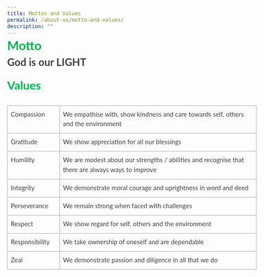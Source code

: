 ```yaml
---
title: Mottos and Values
permalink: /about-us/motto-and-values/
description: ""
---
```

<p style='margin-top:0in;margin-right:0in;margin-bottom:0in;margin-left:0in;line-height:107%;font-size:15px;font-family:"Calibri",sans-serif;'><strong><span style='font-size:29px;font-family:"Lato",sans-serif;color:#00B050;'>Motto</span></strong></p>
<p style='margin-top:0in;margin-right:0in;margin-bottom:0in;margin-left:0in;line-height:16.8pt;font-size:15px;font-family:"Calibri",sans-serif;'><strong><span style='font-family:"Lato",sans-serif;color:#404040;'>&nbsp;</span></strong></p>
<p style='margin-top:0in;margin-right:0in;margin-bottom:0in;margin-left:0in;line-height:107%;font-size:15px;font-family:"Calibri",sans-serif;'><strong><span style='font-size:24px;font-family:"Lato",sans-serif;color:#404040;'>God is our LIGHT</span></strong></p>
<p style='margin-top:0in;margin-right:0in;margin-bottom:0in;margin-left:0in;line-height:16.8pt;font-size:15px;font-family:"Calibri",sans-serif;'><strong><span style='font-family:"Lato",sans-serif;color:#404040;'>&nbsp;</span></strong></p>
<p style='margin-top:0in;margin-right:0in;margin-bottom:0in;margin-left:0in;line-height:107%;font-size:15px;font-family:"Calibri",sans-serif;'><strong><span style='font-size:27px;font-family:"Lato",sans-serif;color:#00B050;'>&nbsp;</span></strong></p>
<p style='margin-top:0in;margin-right:0in;margin-bottom:0in;margin-left:0in;line-height:107%;font-size:15px;font-family:"Calibri",sans-serif;'><strong><span style='font-size:27px;font-family:"Lato",sans-serif;color:#00B050;'>Values</span></strong></p>
<p style='margin-top:0in;margin-right:0in;margin-bottom:0in;margin-left:0in;line-height:16.8pt;font-size:15px;font-family:"Calibri",sans-serif;'><strong><span style='font-family:"Lato",sans-serif;color:#404040;'>&nbsp;</span></strong></p>
<table style="width:436.35pt;border-collapse:collapse;border:none;">
    <tbody>
        <tr>
            <td style="width: 80.85pt;border: 1pt solid rgb(174, 170, 170);padding: 0in 5.4pt;height: 1pt;vertical-align: top;">
                <p style='margin-top:6.0pt;margin-right:0in;margin-bottom:  8.0pt;margin-left:0in;line-height:16.8pt;font-size:15px;font-family:"Calibri",sans-serif;'><span style='font-family:"Lato",sans-serif;color:#404040;'>Compassion</span></p>
            </td>
            <td style="width: 355.5pt;border-top: 1pt solid rgb(174, 170, 170);border-right: 1pt solid rgb(174, 170, 170);border-bottom: 1pt solid rgb(174, 170, 170);border-image: initial;border-left: none;padding: 0in 5.4pt;height: 1pt;vertical-align: top;">
                <p style='margin-top:6.0pt;margin-right:0in;margin-bottom:  8.0pt;margin-left:0in;line-height:16.8pt;font-size:15px;font-family:"Calibri",sans-serif;'><span style='font-family:"Lato",sans-serif;color:#404040;'>We empathise with, show kindness and care towards self, others and the&nbsp;environment</span></p>
            </td>
        </tr>
        <tr>
            <td style="width: 80.85pt;border-right: 1pt solid rgb(174, 170, 170);border-bottom: 1pt solid rgb(174, 170, 170);border-left: 1pt solid rgb(174, 170, 170);border-image: initial;border-top: none;padding: 0in 5.4pt;height: 1pt;vertical-align: top;">
                <p style='margin-top:6.0pt;margin-right:0in;margin-bottom:  8.0pt;margin-left:0in;line-height:16.8pt;font-size:15px;font-family:"Calibri",sans-serif;'><span style='font-family:"Lato",sans-serif;color:#404040;'>Gratitude</span></p>
            </td>
            <td style="width: 355.5pt;border-top: none;border-left: none;border-bottom: 1pt solid rgb(174, 170, 170);border-right: 1pt solid rgb(174, 170, 170);padding: 0in 5.4pt;height: 1pt;vertical-align: top;">
                <p style='margin-top:6.0pt;margin-right:0in;margin-bottom:  8.0pt;margin-left:0in;line-height:16.8pt;font-size:15px;font-family:"Calibri",sans-serif;'><span style='font-family:"Lato",sans-serif;color:#404040;'>We show appreciation for all our blessings</span></p>
            </td>
        </tr>
        <tr>
            <td style="width: 80.85pt;border-right: 1pt solid rgb(174, 170, 170);border-bottom: 1pt solid rgb(174, 170, 170);border-left: 1pt solid rgb(174, 170, 170);border-image: initial;border-top: none;padding: 0in 5.4pt;height: 1pt;vertical-align: top;">
                <p style='margin-top:6.0pt;margin-right:0in;margin-bottom:  8.0pt;margin-left:0in;line-height:16.8pt;font-size:15px;font-family:"Calibri",sans-serif;'><span style='font-family:"Lato",sans-serif;color:#404040;'>Humility</span></p>
            </td>
            <td style="width: 355.5pt;border-top: none;border-left: none;border-bottom: 1pt solid rgb(174, 170, 170);border-right: 1pt solid rgb(174, 170, 170);padding: 0in 5.4pt;height: 1pt;vertical-align: top;">
                <p style='margin-top:6.0pt;margin-right:0in;margin-bottom:  8.0pt;margin-left:0in;line-height:16.8pt;font-size:15px;font-family:"Calibri",sans-serif;'><span style='font-family:"Lato",sans-serif;color:#404040;'>We are modest about our strengths / abilities and recognise that there are always ways to improve</span></p>
            </td>
        </tr>
        <tr>
            <td style="width: 80.85pt;border-right: 1pt solid rgb(174, 170, 170);border-bottom: 1pt solid rgb(174, 170, 170);border-left: 1pt solid rgb(174, 170, 170);border-image: initial;border-top: none;padding: 0in 5.4pt;height: 1pt;vertical-align: top;">
                <p style='margin-top:6.0pt;margin-right:0in;margin-bottom:  8.0pt;margin-left:0in;line-height:16.8pt;font-size:15px;font-family:"Calibri",sans-serif;'><span style='font-family:"Lato",sans-serif;color:#404040;'>Integrity</span></p>
            </td>
            <td style="width: 355.5pt;border-top: none;border-left: none;border-bottom: 1pt solid rgb(174, 170, 170);border-right: 1pt solid rgb(174, 170, 170);padding: 0in 5.4pt;height: 1pt;vertical-align: top;">
                <p style='margin-top:6.0pt;margin-right:0in;margin-bottom:  8.0pt;margin-left:0in;line-height:16.8pt;font-size:15px;font-family:"Calibri",sans-serif;'><span style='font-family:"Lato",sans-serif;color:#404040;'>We demonstrate moral courage and uprightness in word and deed</span></p>
            </td>
        </tr>
        <tr>
            <td style="width: 80.85pt;border-right: 1pt solid rgb(174, 170, 170);border-bottom: 1pt solid rgb(174, 170, 170);border-left: 1pt solid rgb(174, 170, 170);border-image: initial;border-top: none;padding: 0in 5.4pt;height: 1pt;vertical-align: top;">
                <p style='margin-top:6.0pt;margin-right:0in;margin-bottom:  8.0pt;margin-left:0in;line-height:16.8pt;font-size:15px;font-family:"Calibri",sans-serif;'><span style='font-family:"Lato",sans-serif;color:#404040;'>Perseverance</span></p>
            </td>
            <td style="width: 355.5pt;border-top: none;border-left: none;border-bottom: 1pt solid rgb(174, 170, 170);border-right: 1pt solid rgb(174, 170, 170);padding: 0in 5.4pt;height: 1pt;vertical-align: top;">
                <p style='margin-top:6.0pt;margin-right:0in;margin-bottom:  8.0pt;margin-left:0in;line-height:16.8pt;font-size:15px;font-family:"Calibri",sans-serif;'><span style='font-family:"Lato",sans-serif;color:#404040;'>We remain strong when faced with challenges</span></p>
            </td>
        </tr>
        <tr>
            <td style="width: 80.85pt;border-right: 1pt solid rgb(174, 170, 170);border-bottom: 1pt solid rgb(174, 170, 170);border-left: 1pt solid rgb(174, 170, 170);border-image: initial;border-top: none;padding: 0in 5.4pt;height: 1pt;vertical-align: top;">
                <p style='margin-top:6.0pt;margin-right:0in;margin-bottom:  8.0pt;margin-left:0in;line-height:16.8pt;font-size:15px;font-family:"Calibri",sans-serif;'><span style='font-family:"Lato",sans-serif;color:#404040;'>Respect</span></p>
            </td>
            <td style="width: 355.5pt;border-top: none;border-left: none;border-bottom: 1pt solid rgb(174, 170, 170);border-right: 1pt solid rgb(174, 170, 170);padding: 0in 5.4pt;height: 1pt;vertical-align: top;">
                <p style='margin-top:6.0pt;margin-right:0in;margin-bottom:  8.0pt;margin-left:0in;line-height:16.8pt;font-size:15px;font-family:"Calibri",sans-serif;'><span style='font-family:"Lato",sans-serif;color:#404040;'>We show regard for self, others and the environment</span></p>
            </td>
        </tr>
        <tr>
            <td style="width: 80.85pt;border-right: 1pt solid rgb(174, 170, 170);border-bottom: 1pt solid rgb(174, 170, 170);border-left: 1pt solid rgb(174, 170, 170);border-image: initial;border-top: none;padding: 0in 5.4pt;height: 1pt;vertical-align: top;">
                <p style='margin-top:6.0pt;margin-right:0in;margin-bottom:  8.0pt;margin-left:0in;line-height:16.8pt;font-size:15px;font-family:"Calibri",sans-serif;'><span style='font-family:"Lato",sans-serif;color:#404040;'>Responsibility</span></p>
            </td>
            <td style="width: 355.5pt;border-top: none;border-left: none;border-bottom: 1pt solid rgb(174, 170, 170);border-right: 1pt solid rgb(174, 170, 170);padding: 0in 5.4pt;height: 1pt;vertical-align: top;">
                <p style='margin-top:6.0pt;margin-right:0in;margin-bottom:  8.0pt;margin-left:0in;line-height:16.8pt;font-size:15px;font-family:"Calibri",sans-serif;'><span style='font-family:"Lato",sans-serif;color:#404040;'>We take ownership of oneself and are dependable</span></p>
            </td>
        </tr>
        <tr>
            <td style="width: 80.85pt;border-right: 1pt solid rgb(174, 170, 170);border-bottom: 1pt solid rgb(174, 170, 170);border-left: 1pt solid rgb(174, 170, 170);border-image: initial;border-top: none;padding: 0in 5.4pt;height: 1pt;vertical-align: top;">
                <p style='margin-top:6.0pt;margin-right:0in;margin-bottom:  8.0pt;margin-left:0in;line-height:16.8pt;font-size:15px;font-family:"Calibri",sans-serif;'><span style='font-family:"Lato",sans-serif;color:#404040;'>Zeal</span></p>
            </td>
            <td style="width: 355.5pt;border-top: none;border-left: none;border-bottom: 1pt solid rgb(174, 170, 170);border-right: 1pt solid rgb(174, 170, 170);padding: 0in 5.4pt;height: 1pt;vertical-align: top;">
                <p style='margin-top:6.0pt;margin-right:0in;margin-bottom:  8.0pt;margin-left:0in;line-height:16.8pt;font-size:15px;font-family:"Calibri",sans-serif;'><span style='font-family:"Lato",sans-serif;color:#404040;'>We demonstrate passion and diligence in all that we do</span></p>
            </td>
        </tr>
    </tbody>
</table>
<p style='margin-top:0in;margin-right:0in;margin-bottom:0in;margin-left:0in;line-height:16.8pt;font-size:15px;font-family:"Calibri",sans-serif;'><span style='font-family:"Lato",sans-serif;color:#404040;'>&nbsp;</span></p>
<p style='margin-top:0in;margin-right:0in;margin-bottom:8.0pt;margin-left:0in;line-height:107%;font-size:15px;font-family:"Calibri",sans-serif;text-align:center;'><span style='font-family:"Lato",sans-serif;color:#404040;'>&nbsp;</span></p>